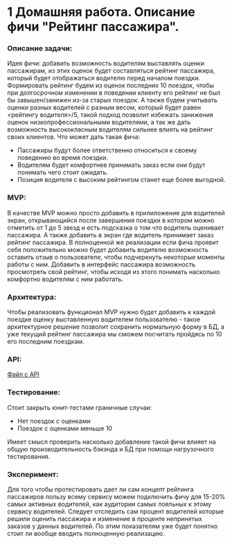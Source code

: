 # 1 Домашняя работа. Описание фичи "Рейтинг пассажира".

### Описание задачи:
Идея фичи: добавить возможность водителям выставлять оценки пассажирам, из этих оценок будет составляться рейтинг пассажира, который будет отображаться водителю перед началом поездки. Формировать рейтинг будем из оценок последних 10 поездок, чтобы при долгосрочном изменении в поведении клиенту его рейтинг не был бы завышен/занижен из-за старых поездок. А также будем учитывать оценки разных водителей с разным весом, который будет равен <рейтингу водителя>/5, такой подход позволит избежать занижения оценок низкопрофессиональными водителями, а так же дать возможность высококласным водителям сильнее влиять на рейтинг своих клиентов.
Что может дать такая фича:
 - Пассажиры будут более ответственно относиться к своему поведению во время поездки.
 - Водителям будет комфортнее принимать заказ если они будут понимать чего стоит ожидать.
 - Позиция водителя с высоким рейтингом станет еще более выгодной.

### MVP:
В качестве MVP можно просто добавить в прилиложение для водителей экран, открывающийся после завершения поездки в котором можно отметить от 1 до 5 звезд и есть подсказка о том что водитель оценивает пассажира. А также добавить в экран где водитель принимает заказ рейтинг пассажира.
В полноценной же реализации если фича проявит себя положительно можно будет добавить водителю возможность оставить отзыв о пользователе, чтобы подчеркнуть некоторые моменты работы с ним. Добавить в интерфейс пассажира возможность просмотреть свой рейтинг, чтобы исходя из этого понимать насколько комфортно водителям с ним работать.

### Архитектура:
Чтобы реализовать функционал MVP нужно будет добавить к каждой поездке оценку выставленную водителем пользователю - такое архитектурное решение позволит сохранить нормальную форму в БД, а уже текущий рейтинг пассажира мы сможем посчитать пройдясь по 10 его последним поездкам.

### API:
[Файл с API](api.yml)

### Тестирование:

Стоит закрыть юнит-тестами граничные случаи:
 - Нет поездок с оценками
 - Поездок с оценками меньше 10

Имеет смысл проверить насколько добавление такой фичи влияет на общую производительность бэкэнда и БД при помощи нагрузочного тестирования.

### Эксперимент:
Для того чтобы протестировать дает ли сам концепт рейтинга пассажиров пользу всему сервису можем подключить фичу для 15-20% самых активных водителей, как аудитории самых лояльных к этому сервису водителей.
Следует отследить сам процент водителей которые решили оценить пассажира и изменение в проценте непринятых заказов у данных водителей. По этим показателям уже будет понятно стоит ли вообще вводить полноценную реализацию.